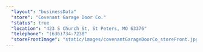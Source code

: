 ```yaml
---
  "layout": "businessData"
  "store": "Covenant Garage Door Co."
  "status": true
  "location": "423 S Church St, St Peters, MO 63376"
  "telephone": "(636)734-7238"
  "storeFrontImage": "static/images/covenantGarageDoorCo_storeFront.jpg"
---
```

